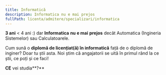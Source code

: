 ```yaml
---
title: Informatică
description: Informatica nu e mai prejos
fullPath: licenta/admitere/specializari/informatica
---
```

**3 ani** < 4 ani :) dar **Informatica** **nu e mai** **prejos** decât Automatica (Ingineria Sistemelor) sau Calculatoarele.

Cum sună o **diplomă de licențiat(ă) în informatică** față de o diplomă de inginer? Doar tu știi asta. Noi știm că angajatorii se uită în primul rând la ce știi, ce poți și ce faci! 

**CE** vei studia**?**

<Fig src="/uploads/inf.png" alt="" caption=""></Fig>
